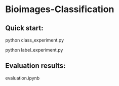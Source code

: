 # Bioimages-Classification

Quick start:
---
python class_experiment.py 

python label_experiment.py

Evaluation results:
---
evaluation.ipynb
